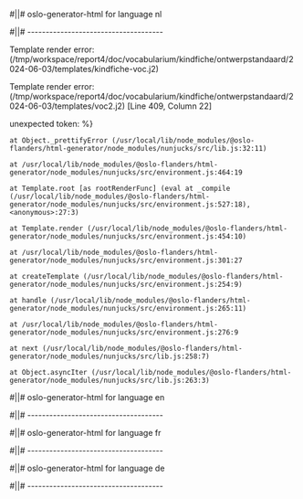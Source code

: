 #||# oslo-generator-html for language nl  

#||# -------------------------------------  

Template render error: (/tmp/workspace/report4/doc/vocabularium/kindfiche/ontwerpstandaard/2024-06-03/templates/kindfiche-voc.j2)

  Template render error: (/tmp/workspace/report4/doc/vocabularium/kindfiche/ontwerpstandaard/2024-06-03/templates/voc2.j2) [Line 409, Column 22]

  unexpected token: %}

    at Object._prettifyError (/usr/local/lib/node_modules/@oslo-flanders/html-generator/node_modules/nunjucks/src/lib.js:32:11)

    at /usr/local/lib/node_modules/@oslo-flanders/html-generator/node_modules/nunjucks/src/environment.js:464:19

    at Template.root [as rootRenderFunc] (eval at _compile (/usr/local/lib/node_modules/@oslo-flanders/html-generator/node_modules/nunjucks/src/environment.js:527:18), <anonymous>:27:3)

    at Template.render (/usr/local/lib/node_modules/@oslo-flanders/html-generator/node_modules/nunjucks/src/environment.js:454:10)

    at /usr/local/lib/node_modules/@oslo-flanders/html-generator/node_modules/nunjucks/src/environment.js:301:27

    at createTemplate (/usr/local/lib/node_modules/@oslo-flanders/html-generator/node_modules/nunjucks/src/environment.js:254:9)

    at handle (/usr/local/lib/node_modules/@oslo-flanders/html-generator/node_modules/nunjucks/src/environment.js:265:11)

    at /usr/local/lib/node_modules/@oslo-flanders/html-generator/node_modules/nunjucks/src/environment.js:276:9

    at next (/usr/local/lib/node_modules/@oslo-flanders/html-generator/node_modules/nunjucks/src/lib.js:258:7)

    at Object.asyncIter (/usr/local/lib/node_modules/@oslo-flanders/html-generator/node_modules/nunjucks/src/lib.js:263:3)

#||# oslo-generator-html for language en  

#||# -------------------------------------  

#||# oslo-generator-html for language fr  

#||# -------------------------------------  

#||# oslo-generator-html for language de  

#||# -------------------------------------  


